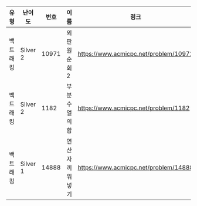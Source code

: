 |유형|난이도|번호|이름|링크|
|------|---|---|---|---|
|백트래킹|Silver 2|10971|외판원 순회2|https://www.acmicpc.net/problem/10971|
|백트래킹|Silver 2|1182|부분수열의 합|https://www.acmicpc.net/problem/1182|
|백트래킹|Silver 1|14888|연산자 끼워넣기|https://www.acmicpc.net/problem/14888|
